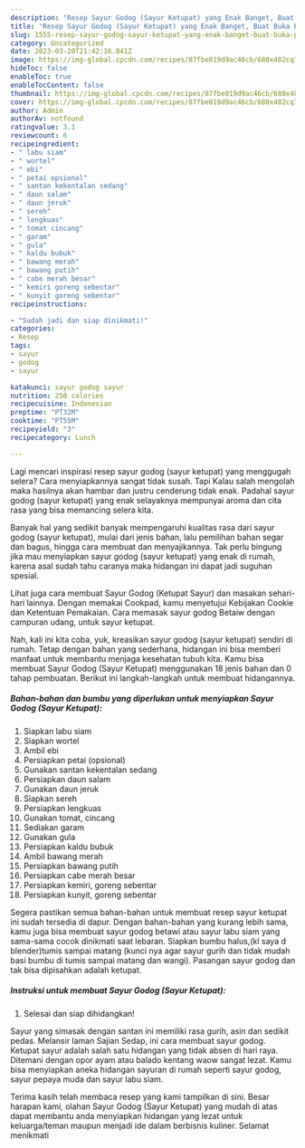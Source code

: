 ```yaml
---
description: "Resep Sayur Godog (Sayur Ketupat) yang Enak Banget, Buat Buka Puasa}"
title: "Resep Sayur Godog (Sayur Ketupat) yang Enak Banget, Buat Buka Puasa}"
slug: 1555-resep-sayur-godog-sayur-ketupat-yang-enak-banget-buat-buka-puasa
category: Uncategorized
date: 2023-03-20T21:42:16.841Z
image: https://img-global.cpcdn.com/recipes/87fbe019d9ac46cb/680x482cq70/sayur-godog-sayur-ketupat-foto-resep-utama.jpg
hideToc: false
enableToc: true
enableTocContent: false
thumbnail: https://img-global.cpcdn.com/recipes/87fbe019d9ac46cb/680x482cq70/sayur-godog-sayur-ketupat-foto-resep-utama.jpg
cover: https://img-global.cpcdn.com/recipes/87fbe019d9ac46cb/680x482cq70/sayur-godog-sayur-ketupat-foto-resep-utama.jpg
author: Admin
authorAv: notfound
ratingvalue: 3.1
reviewcount: 6
recipeingredient:
- " labu siam"
- " wortel"
- " ebi"
- " petai opsional"
- " santan kekentalan sedang"
- " daun salam"
- " daun jeruk"
- " sereh"
- " lengkuas"
- " tomat cincang"
- " garam"
- " gula"
- " kaldu bubuk"
- " bawang merah"
- " bawang putih"
- " cabe merah besar"
- " kemiri goreng sebentar"
- " kunyit goreng sebentar"
recipeinstructions:

- "Sudah jadi dan siap dinikmati!"
categories:
- Resep
tags:
- sayur
- godog
- sayur

katakunci: sayur godog sayur 
nutrition: 250 calories
recipecuisine: Indonesian
preptime: "PT32M"
cooktime: "PT55M"
recipeyield: "3"
recipecategory: Lunch

---
```



Lagi mencari inspirasi resep sayur godog (sayur ketupat) yang menggugah selera? Cara menyiapkannya sangat tidak susah. Tapi Kalau salah mengolah maka hasilnya akan hambar dan justru cenderung tidak enak. Padahal sayur godog (sayur ketupat) yang enak selayaknya mempunyai aroma dan cita rasa yang bisa memancing selera kita.


Banyak hal yang sedikit banyak mempengaruhi kualitas rasa dari sayur godog (sayur ketupat), mulai dari jenis bahan, lalu pemilihan bahan segar dan bagus, hingga cara membuat dan menyajikannya. Tak perlu bingung jika mau menyiapkan sayur godog (sayur ketupat) yang enak di rumah, karena asal sudah tahu caranya maka hidangan ini dapat jadi suguhan spesial.

Lihat juga cara membuat Sayur Godog (Ketupat Sayur) dan masakan sehari-hari lainnya. Dengan memakai Cookpad, kamu menyetujui Kebijakan Cookie dan Ketentuan Pemakaian. Cara memasak sayur godog Betaiw dengan campuran udang, untuk sayur ketupat.


Nah, kali ini kita coba, yuk, kreasikan sayur godog (sayur ketupat) sendiri di rumah. Tetap dengan bahan yang sederhana, hidangan ini bisa memberi manfaat untuk membantu menjaga kesehatan tubuh kita. Kamu bisa membuat Sayur Godog (Sayur Ketupat) menggunakan 18 jenis bahan dan 0 tahap pembuatan. Berikut ini langkah-langkah untuk membuat hidangannya.

<!--inarticleads1-->

##### Bahan-bahan dan bumbu yang diperlukan untuk menyiapkan Sayur Godog (Sayur Ketupat):

1. Siapkan  labu siam
1. Siapkan  wortel
1. Ambil  ebi
1. Persiapkan  petai (opsional)
1. Gunakan  santan kekentalan sedang
1. Persiapkan  daun salam
1. Gunakan  daun jeruk
1. Siapkan  sereh
1. Persiapkan  lengkuas
1. Gunakan  tomat, cincang
1. Sediakan  garam
1. Gunakan  gula
1. Persiapkan  kaldu bubuk
1. Ambil  bawang merah
1. Persiapkan  bawang putih
1. Persiapkan  cabe merah besar
1. Persiapkan  kemiri, goreng sebentar
1. Persiapkan  kunyit, goreng sebentar


Segera pastikan semua bahan-bahan untuk membuat resep sayur ketupat ini sudah tersedia di dapur. Dengan bahan-bahan yang kurang lebih sama, kamu juga bisa membuat sayur godog betawi atau sayur labu siam yang sama-sama cocok dinikmati saat lebaran. Siapkan bumbu halus,(kl saya d blender)tumis sampai matang (kunci nya agar sayur gurih dan tidak mudah basi bumbu di tumis sampai matang dan wangi). Pasangan sayur godog dan tak bisa dipisahkan adalah ketupat. 

<!--inarticleads2-->

##### Instruksi untuk membuat Sayur Godog (Sayur Ketupat):


1. Selesai dan siap dihidangkan!

Sayur yang simasak dengan santan ini memiliki rasa gurih, asin dan sedikit pedas. Melansir laman Sajian Sedap, ini cara membuat sayur godog. Ketupat sayur adalah salah satu hidangan yang tidak absen di hari raya. Ditemani dengan opor ayam atau balado kentang waow sangat lezat. Kamu bisa menyiapkan aneka hidangan sayuran di rumah seperti sayur godog, sayur pepaya muda dan sayur labu siam. 

Terima kasih telah membaca resep yang kami tampilkan di sini. Besar harapan kami, olahan Sayur Godog (Sayur Ketupat) yang mudah di atas dapat membantu anda menyiapkan hidangan yang lezat untuk keluarga/teman maupun menjadi ide dalam berbisnis kuliner. Selamat menikmati
